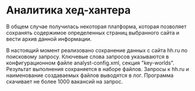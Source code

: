 # Аналитика хед-хантера
В общем случае получилась некоторая платформа, которая позволяет сохранять содержимое определенных страниц выбранного сайта и вести архив данной информации.

В настоящий момент реализовано сохранение данных с сайта hh.ru по поисковому запросу. Ключевые слова запросов указываются в конфигурационном файле analyst-config.xml, секция "key-worlds". Результат выполнения сохраняется в наборе файлов. Запросы к hh.ru и наименование создаваемых файлов выводятся в лог. Программа скачивает не более 1000 вакансий на запрос. 

